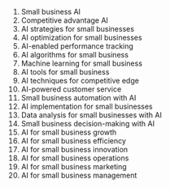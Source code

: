 1. Small business AI
2. Competitive advantage AI
3. AI strategies for small businesses
4. AI optimization for small businesses
5. AI-enabled performance tracking
6. AI algorithms for small business
7. Machine learning for small business
8. AI tools for small business
9. AI techniques for competitive edge
10. AI-powered customer service
11. Small business automation with AI
12. AI implementation for small businesses
13. Data analysis for small businesses with AI
14. Small business decision-making with AI
15. AI for small business growth
16. AI for small business efficiency
17. AI for small business innovation
18. AI for small business operations
19. AI for small business marketing
20. AI for small business management
